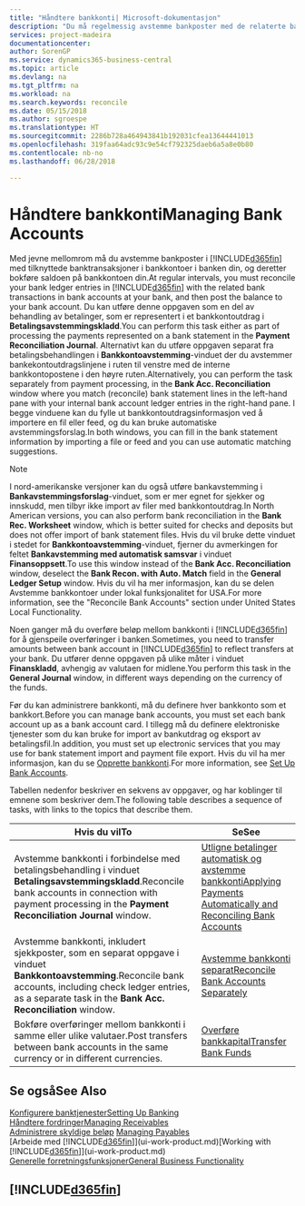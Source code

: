 ```yaml
---
title: "Håndtere bankkonti| Microsoft-dokumentasjon"
description: "Du må regelmessig avstemme bankposter med de relaterte banktransaksjonene i bankkontiene."
services: project-madeira
documentationcenter: 
author: SorenGP
ms.service: dynamics365-business-central
ms.topic: article
ms.devlang: na
ms.tgt_pltfrm: na
ms.workload: na
ms.search.keywords: reconcile
ms.date: 05/15/2018
ms.author: sgroespe
ms.translationtype: HT
ms.sourcegitcommit: 2286b728a464943841b192031cfea13644441013
ms.openlocfilehash: 319faa64adc93c9e54cf792325daeb6a5a8e0b80
ms.contentlocale: nb-no
ms.lasthandoff: 06/28/2018

---
```

# <a name="managing-bank-accounts"></a><span data-ttu-id="a6ea4-103">Håndtere bankkonti</span><span class="sxs-lookup"><span data-stu-id="a6ea4-103">Managing Bank Accounts</span></span>
<span data-ttu-id="a6ea4-104">Med jevne mellomrom må du avstemme bankposter i [!INCLUDE[d365fin](includes/d365fin_md.md)] med tilknyttede banktransaksjoner i bankkontoer i banken din, og deretter bokføre saldoen på bankkontoen din.</span><span class="sxs-lookup"><span data-stu-id="a6ea4-104">At regular intervals, you must reconcile your bank ledger entries in [!INCLUDE[d365fin](includes/d365fin_md.md)] with the related bank transactions in bank accounts at your bank, and then post the balance to your bank account.</span></span> <span data-ttu-id="a6ea4-105">Du kan utføre denne oppgaven som en del av behandling av betalinger, som er representert i et bankkontoutdrag i **Betalingsavstemmingskladd**.</span><span class="sxs-lookup"><span data-stu-id="a6ea4-105">You can perform this task either as part of processing the payments represented on a bank statement in the **Payment Reconciliation Journal**.</span></span> <span data-ttu-id="a6ea4-106">Alternativt kan du utføre oppgaven separat fra betalingsbehandlingen i **Bankkontoavstemming**-vinduet der du avstemmer bankekontoutdragslinjene i ruten til venstre med de interne bankkontopostene i den høyre ruten.</span><span class="sxs-lookup"><span data-stu-id="a6ea4-106">Alternatively, you can perform the task separately from payment processing, in the **Bank Acc. Reconciliation** window where you match (reconcile) bank statement lines in the left-hand pane with your internal bank account ledger entries in the right-hand pane.</span></span> <span data-ttu-id="a6ea4-107">I begge vinduene kan du fylle ut bankkontoutdragsinformasjon ved å importere en fil eller feed, og du kan bruke automatiske avstemmingsforslag.</span><span class="sxs-lookup"><span data-stu-id="a6ea4-107">In both windows, you can fill in the bank statement information by importing a file or feed and you can use automatic matching suggestions.</span></span>

> [!NOTE]  
> <span data-ttu-id="a6ea4-108">I nord-amerikanske versjoner kan du også utføre bankavstemming i **Bankavstemmingsforslag**-vinduet, som er mer egnet for sjekker og innskudd, men tilbyr ikke import av filer med bankkontoutdrag.</span><span class="sxs-lookup"><span data-stu-id="a6ea4-108">In North American versions, you can also perform bank reconciliation in the **Bank Rec. Worksheet** window, which is better suited for checks and deposits but does not offer import of bank statement files.</span></span> <span data-ttu-id="a6ea4-109">Hvis du vil bruke dette vinduet i stedet for **Bankkontoavstemming**-vinduet, fjerner du avmerkingen for feltet **Bankavstemming med automatisk samsvar** i vinduet **Finansoppsett**.</span><span class="sxs-lookup"><span data-stu-id="a6ea4-109">To use this window instead of the **Bank Acc. Reconciliation** window, deselect the **Bank Recon. with Auto. Match** field in the **General Ledger Setup** window.</span></span> <span data-ttu-id="a6ea4-110">Hvis du vil ha mer informasjon, kan du se delen Avstemme bankkontoer under lokal funksjonalitet for USA.</span><span class="sxs-lookup"><span data-stu-id="a6ea4-110">For more information, see the "Reconcile Bank Accounts" section under United States Local Functionality.</span></span>

<span data-ttu-id="a6ea4-111">Noen ganger må du overføre beløp mellom bankkonti i [!INCLUDE[d365fin](includes/d365fin_md.md)] for å gjenspeile overføringer i banken.</span><span class="sxs-lookup"><span data-stu-id="a6ea4-111">Sometimes, you need to transfer amounts between bank account in [!INCLUDE[d365fin](includes/d365fin_md.md)] to reflect transfers at your bank.</span></span> <span data-ttu-id="a6ea4-112">Du utfører denne oppgaven på ulike måter i vinduet **Finanskladd**, avhengig av valutaen for midlene.</span><span class="sxs-lookup"><span data-stu-id="a6ea4-112">You perform this task in the **General Journal** window, in different ways depending on the currency of the funds.</span></span>

<span data-ttu-id="a6ea4-113">Før du kan administrere bankkonti, må du definere hver bankkonto som et bankkort.</span><span class="sxs-lookup"><span data-stu-id="a6ea4-113">Before you can manage bank accounts, you must set each bank account up as a bank account card.</span></span> <span data-ttu-id="a6ea4-114">I tillegg må du definere elektroniske tjenester som du kan bruke for import av bankutdrag og eksport av betalingsfil.</span><span class="sxs-lookup"><span data-stu-id="a6ea4-114">In addition, you must set up electronic services that you may use for bank statement import and payment file export.</span></span> <span data-ttu-id="a6ea4-115">Hvis du vil ha mer informasjon, kan du se [Opprette bankkonti](bank-setup-banking.md).</span><span class="sxs-lookup"><span data-stu-id="a6ea4-115">For more information, see [Set Up Bank Accounts](bank-setup-banking.md).</span></span>

<span data-ttu-id="a6ea4-116">Tabellen nedenfor beskriver en sekvens av oppgaver, og har koblinger til emnene som beskriver dem.</span><span class="sxs-lookup"><span data-stu-id="a6ea4-116">The following table describes a sequence of tasks, with links to the topics that describe them.</span></span>

| <span data-ttu-id="a6ea4-117">Hvis du vil</span><span class="sxs-lookup"><span data-stu-id="a6ea4-117">To</span></span> | <span data-ttu-id="a6ea4-118">Se</span><span class="sxs-lookup"><span data-stu-id="a6ea4-118">See</span></span> |
| --- | --- |
| <span data-ttu-id="a6ea4-119">Avstemme bankkonti i forbindelse med betalingsbehandling i vinduet **Betalingsavstemmingskladd**.</span><span class="sxs-lookup"><span data-stu-id="a6ea4-119">Reconcile bank accounts in connection with payment processing in the **Payment Reconciliation Journal** window.</span></span> |[<span data-ttu-id="a6ea4-120">Utligne betalinger automatisk og avstemme bankkonti</span><span class="sxs-lookup"><span data-stu-id="a6ea4-120">Applying Payments Automatically and Reconciling Bank Accounts</span></span>](receivables-apply-payments-auto-reconcile-bank-accounts.md) |
| <span data-ttu-id="a6ea4-121">Avstemme bankkonti, inkludert sjekkposter, som en separat oppgave i vinduet **Bankkontoavstemming**.</span><span class="sxs-lookup"><span data-stu-id="a6ea4-121">Reconcile bank accounts, including check ledger entries, as a separate task in the **Bank Acc. Reconciliation** window.</span></span> |[<span data-ttu-id="a6ea4-122">Avstemme bankkonti separat</span><span class="sxs-lookup"><span data-stu-id="a6ea4-122">Reconcile Bank Accounts Separately</span></span>](bank-how-reconcile-bank-accounts-separately.md) |
| <span data-ttu-id="a6ea4-123">Bokføre overføringer mellom bankkonti i samme eller ulike valutaer.</span><span class="sxs-lookup"><span data-stu-id="a6ea4-123">Post transfers between bank accounts in the same currency or in different currencies.</span></span> |[<span data-ttu-id="a6ea4-124">Overføre bankkapital</span><span class="sxs-lookup"><span data-stu-id="a6ea4-124">Transfer Bank Funds</span></span>](bank-how-transfer-bank-funds.md) |

## <a name="see-also"></a><span data-ttu-id="a6ea4-125">Se også</span><span class="sxs-lookup"><span data-stu-id="a6ea4-125">See Also</span></span>
[<span data-ttu-id="a6ea4-126">Konfigurere banktjenester</span><span class="sxs-lookup"><span data-stu-id="a6ea4-126">Setting Up Banking</span></span>](bank-setup-banking.md)  
[<span data-ttu-id="a6ea4-127">Håndtere fordringer</span><span class="sxs-lookup"><span data-stu-id="a6ea4-127">Managing Receivables</span></span>](receivables-manage-receivables.md)  
<span data-ttu-id="a6ea4-128">[Administrere skyldige beløp](payables-manage-payables.md)  </span><span class="sxs-lookup"><span data-stu-id="a6ea4-128">[Managing Payables](payables-manage-payables.md)  </span></span>  
<span data-ttu-id="a6ea4-129">[Arbeide med [!INCLUDE[d365fin](includes/d365fin_md.md)]](ui-work-product.md)</span><span class="sxs-lookup"><span data-stu-id="a6ea4-129">[Working with [!INCLUDE[d365fin](includes/d365fin_md.md)]](ui-work-product.md)</span></span>  
[<span data-ttu-id="a6ea4-130">Generelle forretningsfunksjoner</span><span class="sxs-lookup"><span data-stu-id="a6ea4-130">General Business Functionality</span></span>](ui-across-business-areas.md)  

## [!INCLUDE[d365fin](includes/free_trial_md.md)]  
 

